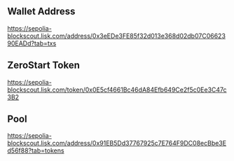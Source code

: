 ## Wallet Address
https://sepolia-blockscout.lisk.com/address/0x3eEDe3FE85f32d013e368d02db07C0662390EADd?tab=txs

## ZeroStart Token
https://sepolia-blockscout.lisk.com/token/0x0E5cf4661Bc46dA84Efb649Ce2f5c0Ee3C47c3B2

## Pool
https://sepolia-blockscout.lisk.com/address/0x91EB5Dd37767925c7E764F9DC08ecBbe3Ed56f88?tab=tokens
